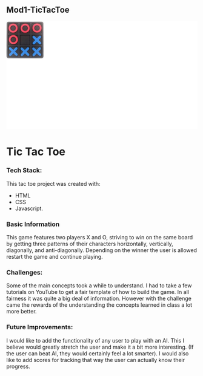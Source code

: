 ## Mod1-TicTacToe
![This is an image](tictactoe.png)
# Tic Tac Toe
### Tech Stack:
This tac toe project was created with:
* HTML 
* CSS 
* Javascript. 

### Basic Information
This game features two players X and O, striving to win on the same board by getting three patterns of their characters horizontally, vertically, diagonally, and anti-diagonally. 
Depending on the winner the user is allowed restart the game and continue playing.

### Challenges:
Some of the main concepts took a while to understand. I had to take a few tutorials on YouTube to get a fair template of how to build the game. 
In all fairness it was quite a big deal of information. 
However with the challenge came the rewards of the understanding the concepts learned in class a lot more better.

### Future Improvements:
I would like to add the functionality of any user to play with an AI. 
This I believe would greatly stretch the user and make it a bit more interesting. 
(If the user can beat AI, they would certainly feel a lot smarter). 
I would also like to add scores for tracking that way the user can actually know their progress.
